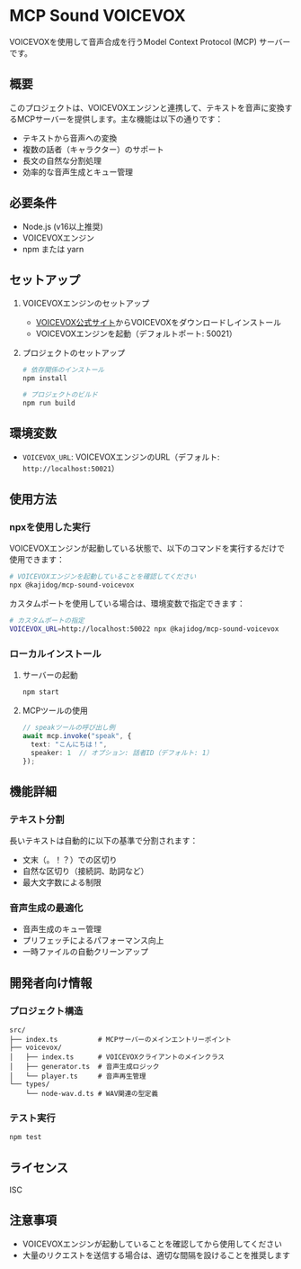 # MCP Sound VOICEVOX

VOICEVOXを使用して音声合成を行うModel Context Protocol (MCP) サーバーです。

## 概要

このプロジェクトは、VOICEVOXエンジンと連携して、テキストを音声に変換するMCPサーバーを提供します。主な機能は以下の通りです：

- テキストから音声への変換
- 複数の話者（キャラクター）のサポート
- 長文の自然な分割処理
- 効率的な音声生成とキュー管理

## 必要条件

- Node.js (v16以上推奨)
- VOICEVOXエンジン
- npm または yarn

## セットアップ

1. VOICEVOXエンジンのセットアップ
   - [VOICEVOX公式サイト](https://voicevox.hiroshiba.jp/)からVOICEVOXをダウンロードしインストール
   - VOICEVOXエンジンを起動（デフォルトポート: 50021）

2. プロジェクトのセットアップ
   ```bash
   # 依存関係のインストール
   npm install

   # プロジェクトのビルド
   npm run build
   ```

## 環境変数

- `VOICEVOX_URL`: VOICEVOXエンジンのURL（デフォルト: `http://localhost:50021`）

## 使用方法

### npxを使用した実行

VOICEVOXエンジンが起動している状態で、以下のコマンドを実行するだけで使用できます：

```bash
# VOICEVOXエンジンを起動していることを確認してください
npx @kajidog/mcp-sound-voicevox
```

カスタムポートを使用している場合は、環境変数で指定できます：

```bash
# カスタムポートの指定
VOICEVOX_URL=http://localhost:50022 npx @kajidog/mcp-sound-voicevox
```

### ローカルインストール

1. サーバーの起動
   ```bash
   npm start
   ```

2. MCPツールの使用
   ```typescript
   // speakツールの呼び出し例
   await mcp.invoke("speak", {
     text: "こんにちは！",
     speaker: 1  // オプション: 話者ID（デフォルト: 1）
   });
   ```

## 機能詳細

### テキスト分割
長いテキストは自動的に以下の基準で分割されます：
- 文末（。！？）での区切り
- 自然な区切り（接続詞、助詞など）
- 最大文字数による制限

### 音声生成の最適化
- 音声生成のキュー管理
- プリフェッチによるパフォーマンス向上
- 一時ファイルの自動クリーンアップ

## 開発者向け情報

### プロジェクト構造
```
src/
├── index.ts          # MCPサーバーのメインエントリーポイント
├── voicevox/
│   ├── index.ts      # VOICEVOXクライアントのメインクラス
│   ├── generator.ts  # 音声生成ロジック
│   └── player.ts     # 音声再生管理
└── types/
    └── node-wav.d.ts # WAV関連の型定義
```

### テスト実行
```bash
npm test
```

## ライセンス

ISC

## 注意事項

- VOICEVOXエンジンが起動していることを確認してから使用してください
- 大量のリクエストを送信する場合は、適切な間隔を設けることを推奨します 